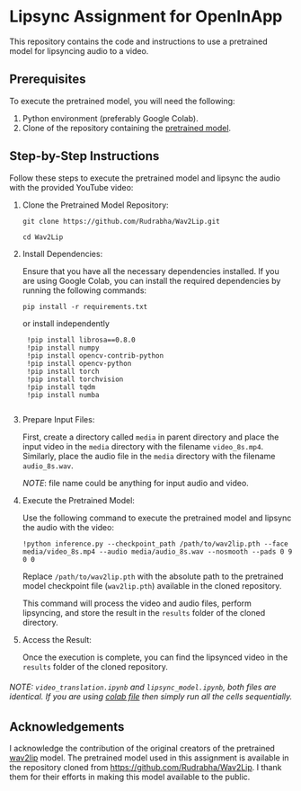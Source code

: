 # Lipsync Assignment for OpenInApp

This repository contains the code and instructions to use a pretrained model for lipsyncing audio to a video.

## Prerequisites

To execute the pretrained model, you will need the following:

1. Python environment (preferably Google Colab).
2. Clone of the repository containing the [pretrained model](https://github.com/Rudrabha/Wav2Lip).

## Step-by-Step Instructions

Follow these steps to execute the pretrained model and lipsync the audio with the provided YouTube video:

1. Clone the Pretrained Model Repository:

   ```
   git clone https://github.com/Rudrabha/Wav2Lip.git
   ```
   ```
   cd Wav2Lip
   ```


2. Install Dependencies:

   Ensure that you have all the necessary dependencies installed. If you are using Google Colab, you can install the required dependencies by running the following commands:

   ```
   pip install -r requirements.txt
   ```
   or install independently
   ```
    !pip install librosa==0.8.0
    !pip install numpy
    !pip install opencv-contrib-python
    !pip install opencv-python
    !pip install torch
    !pip install torchvision
    !pip install tqdm
    !pip install numba
  
   ```

4. Prepare Input Files:

   First, create a directory called `media` in parent directory and place the input video in the `media` directory with the filename `video_8s.mp4`. Similarly, place the audio file in the `media` directory with the filename `audio_8s.wav`.
   
   _NOTE_: file name could be anything for input audio and video.

6. Execute the Pretrained Model:

   Use the following command to execute the pretrained model and lipsync the audio with the video:

   ```
   !python inference.py --checkpoint_path /path/to/wav2lip.pth --face media/video_8s.mp4 --audio media/audio_8s.wav --nosmooth --pads 0 9 0 0
   ```

   Replace `/path/to/wav2lip.pth` with the absolute path to the pretrained model checkpoint file (`wav2lip.pth`) available in the cloned repository.

   This command will process the video and audio files, perform lipsyncing, and store the result in the `results` folder of the cloned directory.

7. Access the Result:

   Once the execution is complete, you can find the lipsynced video in the `results` folder of the cloned repository.

###### NOTE: `video_translation.ipynb` and `lipsync_model.ipynb`, both files are identical. If you are using [colab file](https://github.com/Akash-Jariwala/lipsync-assignment/blob/main/video_translation.ipynb) then simply run all the cells sequentially.



## Acknowledgements

I acknowledge the contribution of the original creators of the pretrained [wav2lip](https://github.com/Rudrabha/Wav2Lip) model. The pretrained model used in this assignment is available in the repository cloned from https://github.com/Rudrabha/Wav2Lip. I thank them for their efforts in making this model available to the public.
